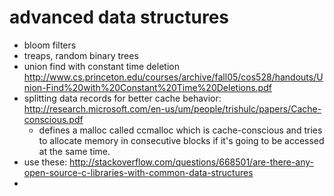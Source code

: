 # advanced data structures

- bloom filters
- treaps, random binary trees
- union find with constant time deletion http://www.cs.princeton.edu/courses/archive/fall05/cos528/handouts/Union-Find%20with%20Constant%20Time%20Deletions.pdf
- splitting data records for better cache behavior: http://research.microsoft.com/en-us/um/people/trishulc/papers/Cache-conscious.pdf
	- defines a malloc called ccmalloc which is cache-conscious and tries to allocate memory in consecutive blocks if it's going to be accessed at the same time. 
- use these: http://stackoverflow.com/questions/668501/are-there-any-open-source-c-libraries-with-common-data-structures
- 